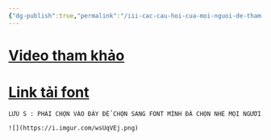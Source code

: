 ```yaml
---
{"dg-publish":true,"permalink":"/iii-cac-cau-hoi-cua-moi-nguoi-de-tham-khao/loi-font-khi-dung-excalidraw/","dgPassFrontmatter":true,"created":"","updated":""}
---
```



# [Video tham khảo](https://www.youtube.com/watch?v=eKFmrSQhFA4)

# [Link tải font](https://fonts.google.com/?subset=vietnamese&fbclid=IwAR1CyYRfHar8Lk-ToPjo793lO-4Wg1Qph1TBjxrZm27OVr0ezwu7w-nFYx4)

```ad-note
LƯU S : PHẢI CHỌN VÀO ĐÂY ĐỂ CHỌN SANG FONT MÌNH ĐÃ CHỌN NHÉ MỌI NGƯỜI

![](https://i.imgur.com/wsUqVEj.png)

```
